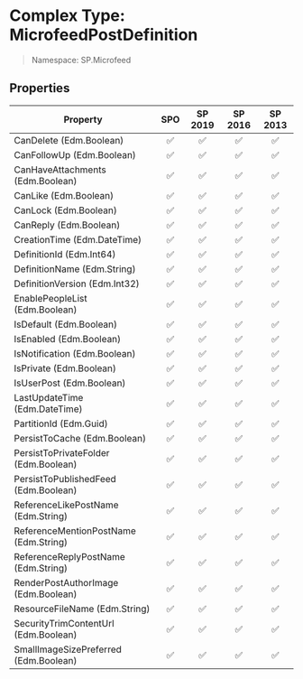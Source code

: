 # Complex Type: MicrofeedPostDefinition

> Namespace: SP.Microfeed

## Properties

Property | SPO | SP 2019 | SP 2016 | SP 2013
----------|:---:|:-------:|:-------:|:-------:
CanDelete (Edm.Boolean) | ✅ | ✅ | ✅ | ✅
CanFollowUp (Edm.Boolean) | ✅ | ✅ | ✅ | ✅
CanHaveAttachments (Edm.Boolean) | ✅ | ✅ | ✅ | ✅
CanLike (Edm.Boolean) | ✅ | ✅ | ✅ | ✅
CanLock (Edm.Boolean) | ✅ | ✅ | ✅ | ✅
CanReply (Edm.Boolean) | ✅ | ✅ | ✅ | ✅
CreationTime (Edm.DateTime) | ✅ | ✅ | ✅ | ✅
DefinitionId (Edm.Int64) | ✅ | ✅ | ✅ | ✅
DefinitionName (Edm.String) | ✅ | ✅ | ✅ | ✅
DefinitionVersion (Edm.Int32) | ✅ | ✅ | ✅ | ✅
EnablePeopleList (Edm.Boolean) | ✅ | ✅ | ✅ | ✅
IsDefault (Edm.Boolean) | ✅ | ✅ | ✅ | ✅
IsEnabled (Edm.Boolean) | ✅ | ✅ | ✅ | ✅
IsNotification (Edm.Boolean) | ✅ | ✅ | ✅ | ✅
IsPrivate (Edm.Boolean) | ✅ | ✅ | ✅ | ✅
IsUserPost (Edm.Boolean) | ✅ | ✅ | ✅ | ✅
LastUpdateTime (Edm.DateTime) | ✅ | ✅ | ✅ | ✅
PartitionId (Edm.Guid) | ✅ | ✅ | ✅ | ✅
PersistToCache (Edm.Boolean) | ✅ | ✅ | ✅ | ✅
PersistToPrivateFolder (Edm.Boolean) | ✅ | ✅ | ✅ | ✅
PersistToPublishedFeed (Edm.Boolean) | ✅ | ✅ | ✅ | ✅
ReferenceLikePostName (Edm.String) | ✅ | ✅ | ✅ | ✅
ReferenceMentionPostName (Edm.String) | ✅ | ✅ | ✅ | ✅
ReferenceReplyPostName (Edm.String) | ✅ | ✅ | ✅ | ✅
RenderPostAuthorImage (Edm.Boolean) | ✅ | ✅ | ✅ | ✅
ResourceFileName (Edm.String) | ✅ | ✅ | ✅ | ✅
SecurityTrimContentUrl (Edm.Boolean) | ✅ | ✅ | ✅ | ✅
SmallImageSizePreferred (Edm.Boolean) | ✅ | ✅ | ✅ | ✅